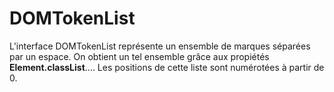 # DOMTokenList

L'interface DOMTokenList représente un ensemble de marques séparées par un espace. On obtient un tel ensemble grâce aux propiétés **Element.classList**....
Les positions de cette liste sont numérotées à partir de 0.

